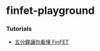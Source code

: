 finfet-playground
=================
### Tutorials
- [五分鐘讓你看懂 FinFET](https://www.anchi-tech.com.tw/topics.aspx?id=233)
